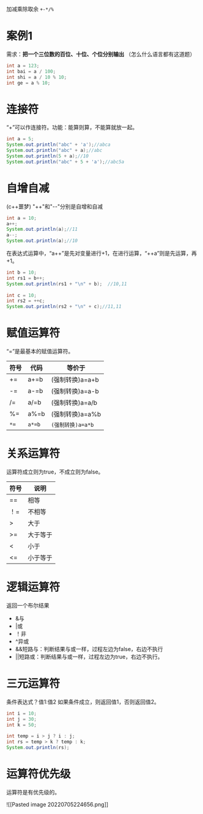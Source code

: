 加减乘除取余
`+-*/%`

# 案例1
需求：**把一个三位数的百位、十位、个位分别输出**
（怎么什么语言都有这道题）
```java
int a = 123;  
int bai = a / 100;  
int shi = a / 10 % 10;  
int ge = a % 10;
```

# 连接符
“+”可以作连接符。功能：能算则算，不能算就放一起。
```java
int a = 5;  
System.out.println("abc" + 'a');//abca  
System.out.println("abc" + a);//abc  
System.out.println(5 + a);//10  
System.out.println("abc" + 5 + 'a');//abc5a
```

# 自增自减
(c++噩梦)
"++"和"--"分别是自增和自减
```java
int a = 10;  
a++;  
System.out.println(a);//11  
a--;  
System.out.println(a);//10
```
在表达式运算中，“a++”是先对变量进行+1，在进行运算，“++a”则是先运算，再+1。
```java
int b = 10;  
int rs1 = b++;  
System.out.println(rs1 + "\n" + b);  //10,11
  
int c = 10;  
int rs2 = ++c;  
System.out.println(rs2 + "\n" + c);//11,11
```

# 赋值运算符
“=”是最基本的赋值运算符。

| 符号 | 代码   | 等价于  |
| ---- | ------ | ------- |
| +=   | a+=b   | (强制转换)a=a+b   |
| -=   | a-=b   | (强制转换)a=a-b   |
| /=   | a/=b   | (强制转换)a=a/b   |
| %=   | a%=b   | (强制转换)a=a%b   |
| `*=` | `a*=b` | `(强制转换)a=a*b` | 

# 关系运算符
运算符成立则为true，不成立则为false。

| 符号 | 说明     |
| ---- | -------- |
| ==   | 相等     |
| ！=  | 不相等   |
| >    | 大于     |
| >=   | 大于等于 |
| <    | 小于     |
| <=   | 小于等于 | 

# 逻辑运算符
返回一个布尔结果
- &与
- |或
- ！非
- ^异或
- &&短路与：判断结果与或一样，过程左边为false，右边不执行
- ||短路或：判断结果与或一样，过程左边为true，右边不执行。

# 三元运算符
条件表达式？值1:值2
如果条件成立，则返回值1，否则返回值2。
```java
int i = 10;  
int j = 30;  
int k = 50;  
  
int temp = i > j ? i : j;  
int rs = temp > k ? temp : k;  
System.out.println(rs);
```

# 运算符优先级
运算符是有优先级的。

![[Pasted image 20220705224656.png]]